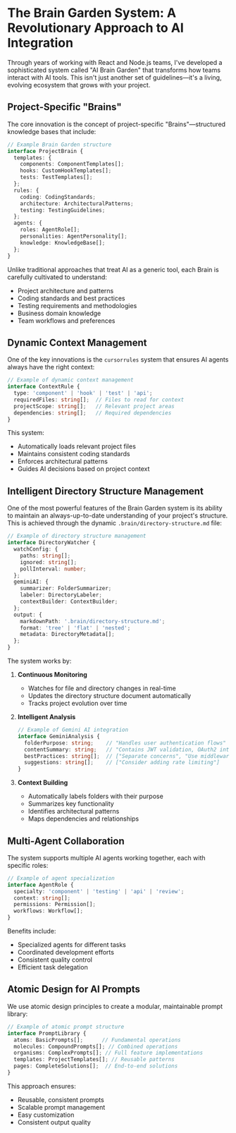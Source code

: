 # The Brain Garden System: A Revolutionary Approach to AI Integration

Through years of working with React and Node.js teams, I've developed a sophisticated system called "AI Brain Garden" that transforms how teams interact with AI tools. This isn't just another set of guidelines—it's a living, evolving ecosystem that grows with your project.

## Project-Specific "Brains"

The core innovation is the concept of project-specific "Brains"—structured knowledge bases that include:

```typescript
// Example Brain Garden structure
interface ProjectBrain {
  templates: {
    components: ComponentTemplates[];
    hooks: CustomHookTemplates[];
    tests: TestTemplates[];
  };
  rules: {
    coding: CodingStandards;
    architecture: ArchitecturalPatterns;
    testing: TestingGuidelines;
  };
  agents: {
    roles: AgentRole[];
    personalities: AgentPersonality[];
    knowledge: KnowledgeBase[];
  };
}
```

Unlike traditional approaches that treat AI as a generic tool, each Brain is carefully cultivated to understand:

- Project architecture and patterns
- Coding standards and best practices
- Testing requirements and methodologies
- Business domain knowledge
- Team workflows and preferences

## Dynamic Context Management

One of the key innovations is the `cursorrules` system that ensures AI agents always have the right context:

```typescript
// Example of dynamic context management
interface ContextRule {
  type: 'component' | 'hook' | 'test' | 'api';
  requiredFiles: string[];  // Files to read for context
  projectScope: string[];   // Relevant project areas
  dependencies: string[];   // Required dependencies
}
```

This system:

- Automatically loads relevant project files
- Maintains consistent coding standards
- Enforces architectural patterns
- Guides AI decisions based on project context

## Intelligent Directory Structure Management

One of the most powerful features of the Brain Garden system is its ability to maintain an always-up-to-date understanding of your project's structure. This is achieved through the dynamic `.brain/directory-structure.md` file:

```typescript
// Example of directory structure management
interface DirectoryWatcher {
  watchConfig: {
    paths: string[];
    ignored: string[];
    pollInterval: number;
  };
  geminiAI: {
    summarizer: FolderSummarizer;
    labeler: DirectoryLabeler;
    contextBuilder: ContextBuilder;
  };
  output: {
    markdownPath: '.brain/directory-structure.md';
    format: 'tree' | 'flat' | 'nested';
    metadata: DirectoryMetadata[];
  };
}
```

The system works by:

1. **Continuous Monitoring**
   - Watches for file and directory changes in real-time
   - Updates the directory structure document automatically
   - Tracks project evolution over time

2. **Intelligent Analysis**
   ```typescript
   // Example of Gemini AI integration
   interface GeminiAnalysis {
     folderPurpose: string;    // "Handles user authentication flows"
     contentSummary: string;   // "Contains JWT validation, OAuth2 integration"
     bestPractices: string[];  // ["Separate concerns", "Use middleware"]
     suggestions: string[];    // ["Consider adding rate limiting"]
   }
   ```

3. **Context Building**
   - Automatically labels folders with their purpose
   - Summarizes key functionality
   - Identifies architectural patterns
   - Maps dependencies and relationships

## Multi-Agent Collaboration

The system supports multiple AI agents working together, each with specific roles:

```typescript
// Example of agent specialization
interface AgentRole {
  specialty: 'component' | 'testing' | 'api' | 'review';
  context: string[];
  permissions: Permission[];
  workflows: Workflow[];
}
```

Benefits include:

- Specialized agents for different tasks
- Coordinated development efforts
- Consistent quality control
- Efficient task delegation

## Atomic Design for AI Prompts

We use atomic design principles to create a modular, maintainable prompt library:

```typescript
// Example of atomic prompt structure
interface PromptLibrary {
  atoms: BasicPrompts[];      // Fundamental operations
  molecules: CompoundPrompts[]; // Combined operations
  organisms: ComplexPrompts[]; // Full feature implementations
  templates: ProjectTemplates[]; // Reusable patterns
  pages: CompleteSolutions[];  // End-to-end solutions
}
```

This approach ensures:

- Reusable, consistent prompts
- Scalable prompt management
- Easy customization
- Consistent output quality 